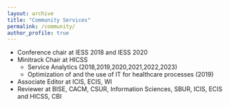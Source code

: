 ```yaml
---
layout: archive
title: "Community Services"
permalink: /community/
author_profile: true
---
```


* Conference chair at IESS 2018 and IESS 2020
* Minitrack Chair at HICSS
  * Service Analytics (2018,2019,2020,2021,2022,2023)
  * Optimization of and the use of IT for healthcare processes (2019)
* Associate Editor at ICIS, ECIS, WI
* Reviewer at BISE, CACM, CSUR, Information Sciences, SBUR, ICIS, ECIS and HICSS, CBI 
